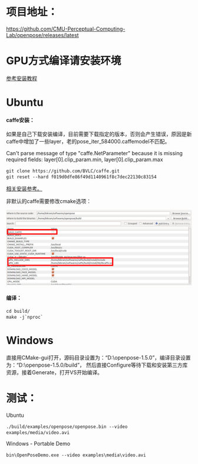 # 项目地址：

https://github.com/CMU-Perceptual-Computing-Lab/openpose/releases/latest

# GPU方式编译请安装环境

[参考安装教程](https://github.com/kebiao/deeplearning/blob/master/install/cuda_cudnn_install.md)

# Ubuntu

#### caffe安装：

如果是自己下载安装编译，目前需要下载指定的版本，否则会产生错误，原因是新caffe中增加了一些layer，老的pose_iter_584000.caffemodel不匹配。

Can't parse message of type "caffe.NetParameter" because it is missing required fields: layer[0].clip_param.min, layer[0].clip_param.max

    git clone https://github.com/BVLC/caffe.git
    git reset --hard f019d0dfe86f49d1140961f8c7dec22130c83154

[相关安装参考。](https://github.com/kebiao/deeplearning/blob/master/install/caffe_install.md)

非默认的caffe需要修改cmake选项：

![img](https://github.com/CMU-Perceptual-Computing-Lab/openpose/blob/master/doc/media/cmake_installation/im_5.png)

#### 编译：

    cd build/
    make -j`nproc`

# Windows

直接用CMake-gui打开，源码目录设置为：“D:\openpose-1.5.0”，编译目录设置为：“D:\openpose-1.5.0/build”， 然后直接Configure等待下载和安装第三方库资源，接着Generate，打开VS开始编译。

# 测试：

Ubuntu

    ./build/examples/openpose/openpose.bin --video examples/media/video.avi

Windows - Portable Demo

    bin\OpenPoseDemo.exe --video examples\media\video.avi